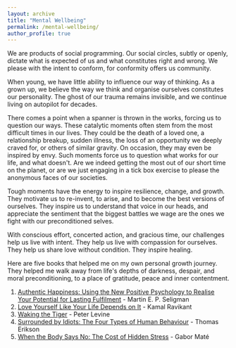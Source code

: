 ```yaml
---
layout: archive
title: "Mental Wellbeing"
permalink: /mental-wellbeing/
author_profile: true
---
```


We are products of social programming. Our social circles, subtly or openly, dictate what is expected of us and what constitutes right and wrong. We please with the intent to conform, for conformity offers us community. 

When young, we have little ability to influence our way of thinking. As a grown up, we believe the way we think and organise ourselves constitutes our personality. The ghost of our trauma remains invisible, and we continue living on autopilot for decades. 

There comes a point when a spanner is thrown in the works, forcing us to question our ways. These catalytic moments often stem from the most difficult times in our lives. They could be the death of a loved one, a relationship breakup, sudden illness, the loss of an opportunity we deeply craved for, or others of similar gravity. On occasion, they may even be inspired by envy. Such moments force us to question what works for our life, and what doesn't. Are we indeed getting the most out of our short time on the planet, or are we just engaging in a tick box exercise to please the anonymous faces of our societies. 

Tough moments have the energy to inspire resilience, change, and growth. They motivate us to re-invent, to arise, and to become the best versions of ourselves. They inspire us to understand that voice in our heads, and appreciate the sentiment that the biggest battles we wage are the ones we fight with our preconditioned selves.

With conscious effort, concerted action, and gracious time, our challenges help us live with intent. They help us live with compassion for ourselves. They help us share love without condition. They inspire healing.

Here are five books that helped me on my own personal growth journey. They helped me walk away from life's depths of darkness, despair, and moral preconditioning, to a place of gratitude, peace and inner contentment. 

1. [Authentic Happiness: Using the New Positive Psychology to Realise Your Potential for Lasting Fulfilment](https://www.waterstones.com/book/authentic-happiness/martin-seligman/9781857886771) - Martin E. P. Seligman
2. [Love Yourself Like Your Life Depends on It](https://kamal.blog/book/) - Kamal Ravikant
3. [Waking the Tiger](https://www.waterstones.com/book/waking-the-tiger-healing-trauma/peter-a-levine/ann-frederick/9781556432330) - Peter Levine
4. [Surrounded by Idiots: The Four Types of Human Behaviour](https://www.surroundedbyidiots.com/en/books/surrounded-by-idiots/) - Thomas Erikson
5. [When the Body Says No: The Cost of Hidden Stress](https://drgabormate.com/book/when-the-body-says-no/) - Gabor Maté
